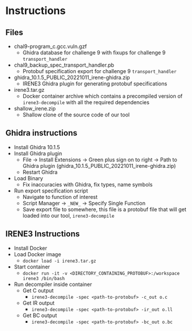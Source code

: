 # Instructions
## Files
 * chal9-program_c.gcc.vuln.gzf
   * Ghidra database for challenge 9 with fixups for challenge 9 `transport_handler`
 * chal9_backup_spec_transport_handler.pb
   * Protobuf specification export for challenge 9 `transport_handler`
 * ghidra_10.1.5_PUBLIC_20221011_irene-ghidra.zip
   * IRENE3 Ghidra plugin for generating protobuf specifications
 * irene3.tar.gz
   * Docker container archive which contains a precompiled version of `irene3-decompile` with all the required dependencies
 * shallow_irene.zip
   * Shallow clone of the source code of our tool

## Ghidra instructions
* Install Ghidra 10.1.5
* Install Ghidra plugin
  * File -> Install Extensions -> Green plus sign on to right -> Path to Ghidra plugin (ghidra_10.1.5_PUBLIC_20221011_irene-ghidra.zip)
  * Restart Ghidra
* Load Binary
  * Fix inaccuracies with Ghidra, fix types, name symbols
* Run export specification script
  * Navigate to function of interest
  * Script Manager -> `_NEW_` -> Specify Single Function
  * Save export file to somewhere, this file is a protobuf file that will get loaded into our tool, `irene3-decompile`

## IRENE3 Instructions
* Install Docker
* Load Docker image
  * `docker load -i irene3.tar.gz` 
* Start container
  * `docker run -it -v <DIRECTORY_CONTAINING_PROTOBUF>:/workspace irene3 /bin/bash`
* Run decompiler inside container
  * Get C output
    * `irene3-decompile -spec <path-to-protobuf> -c_out o.c`
  * Get IR output
    * `irene3-decompile -spec <path-to-protobuf> -ir_out o.ll`
  * Get BC output
    * `irene3-decompile -spec <path-to-protobuf> -bc_out o.bc`
